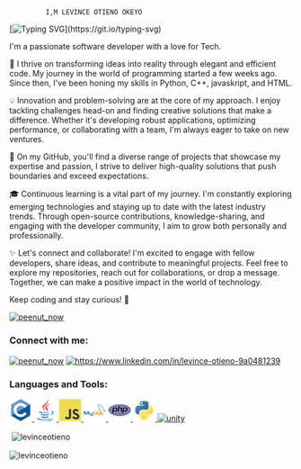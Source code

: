              I,M LEVINCE OTIENO OKEYO
[![Typing SVG](https://readme-typing-svg.demolab.com?font=Fira+Code&pause=1000&width=435&lines=Hello%2C+I'm+thrilled+to+have+you+here...;Take+a+look+around+and+explore...)](https://git.io/typing-svg)

I'm a passionate software developer with a love for Tech.

🚀 I thrive on transforming ideas into reality through elegant and efficient code. My journey in the world of programming started a few weeks ago. Since then, I've been honing my skills in Python, C++, javaskript, and HTML.

💡 Innovation and problem-solving are at the core of my approach. I enjoy tackling challenges head-on and finding creative solutions that make a difference. Whether it's developing robust applications, optimizing performance, or collaborating with a team, I'm always eager to take on new ventures.

🌟 On my GitHub, you'll find a diverse range of projects that showcase my expertise and passion, I strive to deliver high-quality solutions that push boundaries and exceed expectations.

🎓 Continuous learning is a vital part of my journey. I'm constantly exploring emerging technologies and staying up to date with the latest industry trends. Through open-source contributions, knowledge-sharing, and engaging with the developer community, I aim to grow both personally and professionally.

✨ Let's connect and collaborate! I'm excited to engage with fellow developers, share ideas, and contribute to meaningful projects. Feel free to explore my repositories, reach out for collaborations, or drop a message. Together, we can make a positive impact in the world of technology.

Keep coding and stay curious! 🚀

<p align="left"> <a href="https://twitter.com/peenut_now" target="blank"><img src="https://img.shields.io/twitter/follow/peenut_now?logo=twitter&style=for-the-badge" alt="peenut_now" /></a> </p>

<h3 align="left">Connect with me:</h3>
<p align="left">
<a href="https://twitter.com/peenut_now" target="blank"><img align="center" src="https://raw.githubusercontent.com/rahuldkjain/github-profile-readme-generator/master/src/images/icons/Social/twitter.svg" alt="peenut_now" height="30" width="40" /></a>
<a href="https://linkedin.com/in/https://www.linkedin.com/in/levince-otieno-9a0481239" target="blank"><img align="center" src="https://raw.githubusercontent.com/rahuldkjain/github-profile-readme-generator/master/src/images/icons/Social/linked-in-alt.svg" alt="https://www.linkedin.com/in/levince-otieno-9a0481239" height="30" width="40" /></a>
</p>

<h3 align="left">Languages and Tools:</h3>
<p align="left"> <a href="https://www.cprogramming.com/" target="_blank" rel="noreferrer"> <img src="https://raw.githubusercontent.com/devicons/devicon/master/icons/c/c-original.svg" alt="c" width="40" height="40"/> </a> <a href="https://www.java.com" target="_blank" rel="noreferrer"> <img src="https://raw.githubusercontent.com/devicons/devicon/master/icons/java/java-original.svg" alt="java" width="40" height="40"/> </a> <a href="https://developer.mozilla.org/en-US/docs/Web/JavaScript" target="_blank" rel="noreferrer"> <img src="https://raw.githubusercontent.com/devicons/devicon/master/icons/javascript/javascript-original.svg" alt="javascript" width="40" height="40"/> </a> <a href="https://www.mysql.com/" target="_blank" rel="noreferrer"> <img src="https://raw.githubusercontent.com/devicons/devicon/master/icons/mysql/mysql-original-wordmark.svg" alt="mysql" width="40" height="40"/> </a> <a href="https://www.php.net" target="_blank" rel="noreferrer"> <img src="https://raw.githubusercontent.com/devicons/devicon/master/icons/php/php-original.svg" alt="php" width="40" height="40"/> </a> <a href="https://www.python.org" target="_blank" rel="noreferrer"> <img src="https://raw.githubusercontent.com/devicons/devicon/master/icons/python/python-original.svg" alt="python" width="40" height="40"/> </a> <a href="https://unity.com/" target="_blank" rel="noreferrer"> <img src="https://www.vectorlogo.zone/logos/unity3d/unity3d-icon.svg" alt="unity" width="40" height="40"/> </a> </p>

<p>&nbsp;<img align="center" src="https://github-readme-stats.vercel.app/api?username=levinceotieno&show_icons=true&locale=en" alt="levinceotieno" /></p>

<p><img align="center" src="https://github-readme-streak-stats.herokuapp.com/?user=levinceotieno&" alt="levinceotieno" /></p>

